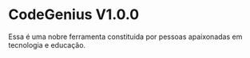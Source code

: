 # CodeGenius V1.0.0

Essa é uma nobre ferramenta constituida por pessoas apaixonadas em tecnologia e educação.
